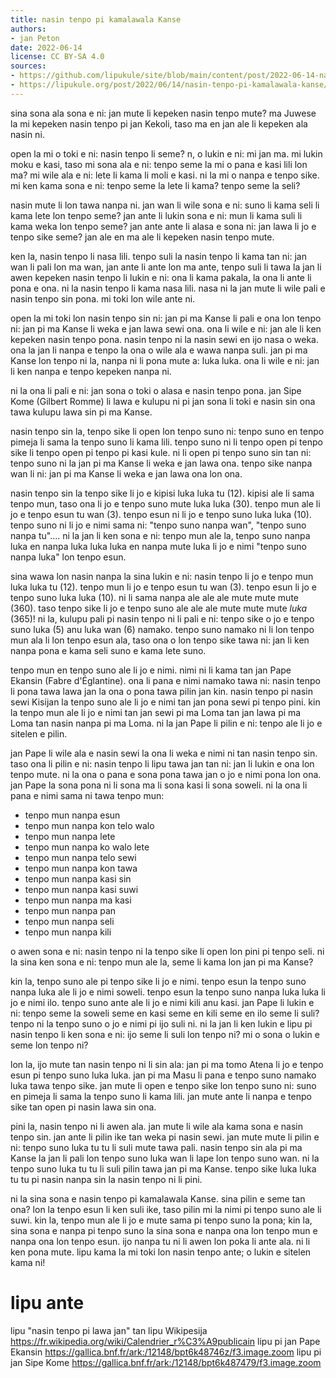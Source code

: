 ```yaml
---
title: nasin tenpo pi kamalawala Kanse
authors:
- jan Peton
date: 2022-06-14
license: CC BY-SA 4.0
sources:
- https://github.com/lipukule/site/blob/main/content/post/2022-06-14-nasin-tenpo-pi-kamalawala-kanse.md
- https://lipukule.org/post/2022/06/14/nasin-tenpo-pi-kamalawala-kanse/
---
```


sina sona ala sona e ni: jan mute li kepeken nasin tenpo mute? ma Juwese la mi kepeken nasin tenpo pi jan Kekoli, taso ma en jan ale li kepeken ala nasin ni.

open la mi o toki e ni: nasin tenpo li seme? n, o lukin e ni: mi jan ma. mi lukin moku e kasi, taso mi sona ala e ni: tenpo seme la mi o pana e kasi lili lon ma? mi wile ala e ni: lete li kama li moli e kasi. ni la mi o nanpa e tenpo sike. mi ken kama sona e ni: tenpo seme la lete li kama? tenpo seme la seli?

nasin mute li lon tawa nanpa ni. jan wan li wile sona e ni: suno li kama seli li kama lete lon tenpo seme? jan ante li lukin sona e ni: mun li kama suli li kama weka lon tenpo seme? jan ante ante li alasa e sona ni: jan lawa li jo e tenpo sike seme? jan ale en ma ale li kepeken nasin tenpo mute.

ken la, nasin tenpo li nasa lili. tenpo suli la nasin tenpo li kama tan ni: jan wan li pali lon ma wan, jan ante li ante lon ma ante, tenpo suli li tawa la jan li awen kepeken nasin tenpo li lukin e ni: ona li kama pakala, la ona li ante li pona e ona. ni la nasin tenpo li kama nasa lili. nasa ni la jan mute li wile pali e nasin tenpo sin pona. mi toki lon wile ante ni.

open la mi toki lon nasin tenpo sin ni: jan pi ma Kanse li pali e ona lon tenpo ni: jan pi ma Kanse li weka e jan lawa sewi ona. ona li wile e ni: jan ale li ken kepeken nasin tenpo pona. nasin tenpo ni la nasin sewi en ijo nasa o weka. ona la jan li nanpa e tenpo la ona o wile ala e wawa nanpa suli. jan pi ma Kanse lon tenpo ni la, nanpa ni li pona mute a: luka luka. ona li wile e ni: jan li ken nanpa e tenpo kepeken nanpa ni.

ni la ona li pali e ni: jan sona o toki o alasa e nasin tenpo pona. jan Sipe Kome (Gilbert Romme) li lawa e kulupu ni pi jan sona li toki e nasin sin ona tawa kulupu lawa sin pi ma Kanse.

nasin tenpo sin la, tenpo sike li open lon tenpo suno ni: tenpo suno en tenpo pimeja li sama la tenpo suno li kama lili. tenpo suno ni li tenpo open pi tenpo sike li tenpo open pi tenpo pi kasi kule. ni li open pi tenpo suno sin tan ni: tenpo suno ni la jan pi ma Kanse li weka e jan lawa ona. tenpo sike nanpa wan li ni: jan pi ma Kanse li weka e jan lawa ona lon ona.

nasin tenpo sin la tenpo sike li jo e kipisi luka luka tu (12). kipisi ale li sama tenpo mun, taso ona li jo e tenpo suno mute luka luka (30). tenpo mun ale li jo e tenpo esun tu wan (3). tenpo esun ni li jo e tenpo suno luka luka (10). tenpo suno ni li jo e nimi sama ni: "tenpo suno nanpa wan", "tenpo suno nanpa tu"&#x2026;. ni la jan li ken sona e ni: tenpo mun ale la, tenpo suno nanpa luka en nanpa luka luka luka en nanpa mute luka li jo e nimi "tenpo suno nanpa luka" lon tenpo esun.

sina wawa lon nasin nanpa la sina lukin e ni: nasin tenpo li jo e tenpo mun luka luka tu (12). tenpo mun li jo e tenpo esun tu wan (3). tenpo esun li jo e tenpo suno luka luka (10). ni li sama nanpa ale ale ale mute mute mute (360). taso tenpo sike li jo e tenpo suno ale ale ale mute mute mute *luka* (365)! ni la, kulupu pali pi nasin tenpo ni li pali e ni: tenpo sike o jo e tenpo suno luka (5) anu luka wan (6) namako. tenpo suno namako ni li lon tenpo mun ala li lon tenpo esun ala, taso ona o lon tenpo sike tawa ni: jan li ken nanpa pona e kama seli suno e kama lete suno.

tenpo mun en tenpo suno ale li jo e nimi. nimi ni li kama tan jan Pape Ekansin (Fabre d'Églantine). ona li pana e nimi namako tawa ni: nasin tenpo li pona tawa lawa jan la ona o pona tawa pilin jan kin. nasin tenpo pi nasin sewi Kisijan la tenpo suno ale li jo e nimi tan jan pona sewi pi tenpo pini. kin la tenpo mun ale li jo e nimi tan jan sewi pi ma Loma tan jan lawa pi ma Loma tan nasin nanpa pi ma Loma. ni la jan Pape li pilin e ni: tenpo ale li jo e sitelen e pilin.

jan Pape li wile ala e nasin sewi la ona li weka e nimi ni tan nasin tenpo sin. taso ona li pilin e ni: nasin tenpo li lipu tawa jan tan ni: jan li lukin e ona lon tenpo mute. ni la ona o pana e sona pona tawa jan o jo e nimi pona lon ona. jan Pape la sona pona ni li sona ma li sona kasi li sona soweli. ni la ona li pana e nimi sama ni tawa tenpo mun:

-   tenpo mun nanpa esun
-   tenpo mun nanpa kon telo walo
-   tenpo mun nanpa lete
-   tenpo mun nanpa ko walo lete
-   tenpo mun nanpa telo sewi
-   tenpo mun nanpa kon tawa
-   tenpo mun nanpa kasi sin
-   tenpo mun nanpa kasi suwi
-   tenpo mun nanpa ma kasi
-   tenpo mun nanpa pan
-   tenpo mun nanpa seli
-   tenpo mun nanpa kili

o awen sona e ni: nasin tenpo ni la tenpo sike li open lon pini pi tenpo seli. ni la sina ken sona e ni: tenpo mun ale la, seme li kama lon jan pi ma Kanse?

kin la, tenpo suno ale pi tenpo sike li jo e nimi. tenpo esun la tenpo suno nanpa luka ale li jo e nimi soweli. tenpo esun la tenpo suno nanpa luka luka li jo e nimi ilo. tenpo suno ante ale li jo e nimi kili anu kasi. jan Pape li lukin e ni: tenpo seme la soweli seme en kasi seme en kili seme en ilo seme li suli? tenpo ni la tenpo suno o jo e nimi pi ijo suli ni. ni la jan li ken lukin e lipu pi nasin tenpo li ken sona e ni: ijo seme li suli lon tenpo ni? mi o sona o lukin e seme lon tenpo ni?

lon la, ijo mute tan nasin tenpo ni li sin ala: jan pi ma tomo Atena li jo e tenpo esun pi tenpo suno luka luka. jan pi ma Masu li pana e tenpo suno namako luka tawa tenpo sike. jan mute li open e tenpo sike lon tenpo suno ni: suno en pimeja li sama la tenpo suno li kama lili. jan mute ante li nanpa e tenpo sike tan open pi nasin lawa sin ona.

pini la, nasin tenpo ni li awen ala. jan mute li wile ala kama sona e nasin tenpo sin. jan ante li pilin ike tan weka pi nasin sewi. jan mute mute li pilin e ni: tenpo suno luka tu tu li suli mute tawa pali. nasin tenpo sin ala pi ma Kanse la jan li pali lon tenpo suno luka wan li lape lon tenpo suno wan. ni la tenpo suno luka tu tu li suli pilin tawa jan pi ma Kanse. tenpo sike luka luka tu tu pi nasin nanpa sin la nasin tenpo ni li pini.

ni la sina sona e nasin tenpo pi kamalawala Kanse. sina pilin e seme tan ona? lon la tenpo esun li ken suli ike, taso pilin mi la nimi pi tenpo suno ale li suwi. kin la, tenpo mun ale li jo e mute sama pi tenpo suno la pona; kin la, sina sona e nanpa pi tenpo suno la sina sona e nanpa ona lon tenpo mun e nanpa ona lon tenpo esun. ijo nanpa tu ni li awen lon poka li ante ala. ni li ken pona mute. lipu kama la mi toki lon nasin tenpo ante; o lukin e sitelen kama ni!


# lipu ante

lipu "nasin tenpo pi lawa jan" tan lipu Wikipesija
<https://fr.wikipedia.org/wiki/Calendrier_r%C3%A9publicain>
lipu pi jan Pape Ekansin <https://gallica.bnf.fr/ark:/12148/bpt6k48746z/f3.image.zoom>
lipu pi jan Sipe Kome <https://gallica.bnf.fr/ark:/12148/bpt6k487479/f3.image.zoom>